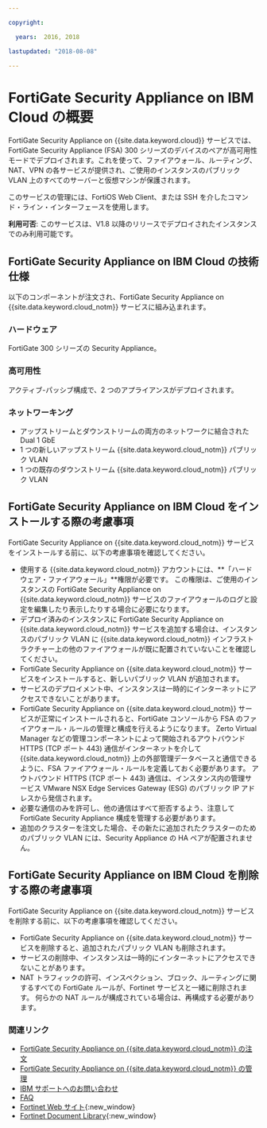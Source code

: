 ```yaml
---

copyright:

  years:  2016, 2018

lastupdated: "2018-08-08"

---
```


# FortiGate Security Appliance on IBM Cloud の概要

FortiGate Security Appliance on {{site.data.keyword.cloud}} サービスでは、FortiGate Security Appliance (FSA) 300 シリーズのデバイスのペアが高可用性モードでデプロイされます。これを使って、ファイアウォール、ルーティング、NAT、VPN の各サービスが提供され、ご使用のインスタンスのパブリック VLAN 上のすべてのサーバーと仮想マシンが保護されます。

このサービスの管理には、FortiOS Web Client、または SSH を介したコマンド・ライン・インターフェースを使用します。

**利用可否**: このサービスは、V1.8 以降のリリースでデプロイされたインスタンスでのみ利用可能です。

## FortiGate Security Appliance on IBM Cloud の技術仕様

以下のコンポーネントが注文され、FortiGate Security Appliance on {{site.data.keyword.cloud_notm}} サービスに組み込まれます。

### ハードウェア

FortiGate 300 シリーズの Security Appliance。

### 高可用性

アクティブ-パッシブ構成で、2 つのアプライアンスがデプロイされます。

### ネットワーキング

* アップストリームとダウンストリームの両方のネットワークに結合された Dual 1 GbE
* 1 つの新しいアップストリーム {{site.data.keyword.cloud_notm}} パブリック VLAN
* 1 つの既存のダウンストリーム {{site.data.keyword.cloud_notm}} パブリック VLAN

## FortiGate Security Appliance on IBM Cloud をインストールする際の考慮事項

FortiGate Security Appliance on {{site.data.keyword.cloud_notm}} サービスをインストールする前に、以下の考慮事項を確認してください。
* 使用する {{site.data.keyword.cloud_notm}} アカウントには、**「ハードウェア・ファイアウォール」**権限が必要です。 この権限は、ご使用のインスタンスの FortiGate Security Appliance on {{site.data.keyword.cloud_notm}} サービスのファイアウォールのログと設定を編集したり表示したりする場合に必要になります。
* デプロイ済みのインスタンスに FortiGate Security Appliance on {{site.data.keyword.cloud_notm}} サービスを追加する場合は、インスタンスのパブリック VLAN に {{site.data.keyword.cloud_notm}} インフラストラクチャー上の他のファイアウォールが既に配置されていないことを確認してください。
* FortiGate Security Appliance on {{site.data.keyword.cloud_notm}} サービスをインストールすると、新しいパブリック VLAN が追加されます。
* サービスのデプロイメント中、インスタンスは一時的にインターネットにアクセスできないことがあります。
* FortiGate Security Appliance on {{site.data.keyword.cloud_notm}} サービスが正常にインストールされると、FortiGate コンソールから FSA のファイアウォール・ルールの管理と構成を行えるようになります。 Zerto Virtual Manager などの管理コンポーネントによって開始されるアウトバウンド HTTPS (TCP ポート 443) 通信がインターネットを介して {{site.data.keyword.cloud_notm}} 上の外部管理データベースと通信できるように、FSA ファイアウォール・ルールを定義しておく必要があります。 アウトバウンド HTTPS (TCP ポート 443) 通信は、インスタンス内の管理サービス VMware NSX Edge Services Gateway (ESG) のパブリック IP アドレスから発信されます。
* 必要な通信のみを許可し、他の通信はすべて拒否するよう、注意して FortiGate Security Appliance 構成を管理する必要があります。
* 追加のクラスターを注文した場合、その新たに追加されたクラスターのためのパブリック VLAN には、Security Appliance の HA ペアが配置されません。

## FortiGate Security Appliance on IBM Cloud を削除する際の考慮事項

FortiGate Security Appliance on {{site.data.keyword.cloud_notm}} サービスを削除する前に、以下の考慮事項を確認してください。
* FortiGate Security Appliance on {{site.data.keyword.cloud_notm}} サービスを削除すると、追加されたパブリック VLAN も削除されます。
* サービスの削除中、インスタンスは一時的にインターネットにアクセスできないことがあります。
* NAT トラフィックの許可、インスペクション、ブロック、ルーティングに関するすべての FortiGate ルールが、Fortinet サービスと一緒に削除されます。 何らかの NAT ルールが構成されている場合は、再構成する必要があります。

### 関連リンク

* [FortiGate Security Appliance on {{site.data.keyword.cloud_notm}} の注文](fsa_ordering.html)
* [FortiGate Security Appliance on {{site.data.keyword.cloud_notm}} の管理](managingfsa.html)
* [IBM サポートへのお問い合わせ](../vmonic/trbl_support.html)
* [FAQ](../vmonic/faq.html)
* [Fortinet Web サイト](https://www.fortinet.com/){:new_window}
* [Fortinet Document Library](http://docs.fortinet.com/fortigate/admin-guides){:new_window}
